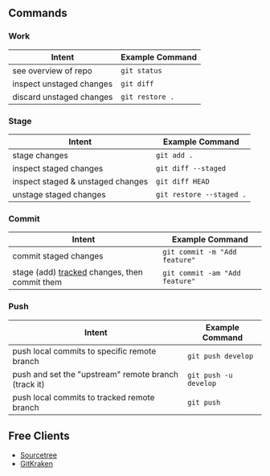 ## Commands

### Work

| Intent | Example Command |
| - | - |
| see overview of repo | `git status` |
| inspect unstaged changes | `git diff` |
| discard unstaged changes | `git restore .` |

### Stage

| Intent | Example Command |
| - | - |
| stage changes | `git add .` |
| inspect staged changes | `git diff --staged` |
| inspect staged & unstaged changes | `git diff HEAD` |
| unstage staged changes | `git restore --staged .` |

### Commit

| Intent | Example Command |
| - | - |
| commit staged changes | `git commit -m "Add feature"` |
| stage (add) [tracked](https://www.google.com/search?q=git+commit+%22-a%22) changes, then commit them | `git commit -am "Add feature"` |

### Push

| Intent | Example Command |
| - | - |
| push local commits to specific remote branch | `git push develop`   |
| push and set the "upstream" remote branch (track it) | `git push -u develop` |
| push local commits to tracked remote branch | `git push` |

## Free Clients

* [Sourcetree](https://www.sourcetreeapp.com)
* [GitKraken](https://www.gitkraken.com)
